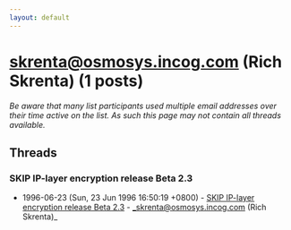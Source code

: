 ```yaml
---
layout: default
---
```


# skrenta@osmosys.incog.com (Rich Skrenta) (1 posts)

_Be aware that many list participants used multiple email addresses over their time active on the list. As such this page may not contain all threads available._

## Threads

### SKIP IP-layer encryption release Beta 2.3
+ 1996-06-23 (Sun, 23 Jun 1996 16:50:19 +0800) - [SKIP IP-layer encryption release Beta 2.3](/archive/1996/06/65c5069e7069a87a700d722aace31319a39f852be8f7d3c312e4328c63bbeff0) - _skrenta@osmosys.incog.com (Rich Skrenta)_

